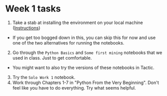 # Week 1 tasks

1. Take a stab at installing the environment on your local machine ([Instructions](instructions/install_jupyter_notebook.md))
  * If you get too bogged down in this, you can skip this for now and use
  one of the two alternatives for running the notebooks.
2. Go through the `Python Basics` and `Some first mining` notebooks that
we used in class. Just to get comfortable.
  * You might want to also try the versions of these notebooks in Tactic.
3. Try the `Solo Work 1` notebook.
4. Work through Chapters 1-7 in "Python From the Very Beginning". Don't feel
like you have to do everything. Try what seems helpful.
